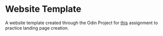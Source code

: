 # Website Template

A website template created through the Odin Project for [this](https://www.theodinproject.com/lessons/foundations-landing-page) assignment to practice landing page creation.